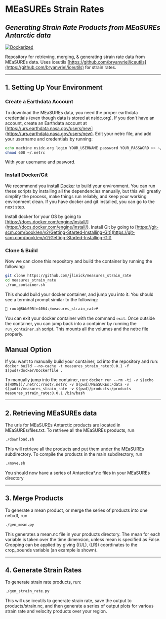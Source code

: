 # MEaSUREs Strain Rates
## _Generating Strain Rate Products from MEaSUREs Antarctic data_

[![Dockerized](https://github.com/jlinick/measures_strain_rate/docker/docker-logo.svg)](https://github.com/jlinick/measures_strain_rate)

Repository for retrieving, merging, & generating strain rate data from MEaSUREs data. Uses iceutils [https://github.com/bryanvriel/iceutils](https://github.com/bryanvriel/iceutils) for strain rates.

-----

## 1. Setting Up Your Environment


### Create a Earthdata Account
To download the MEaSUREs data, you need the proper earthdata credentials (even though data is stored at nsidc.org). If you don't have an account, create an Earthdata account at [https://urs.earthdata.nasa.gov/users/new](https://urs.earthdata.nasa.gov/users/new). Edit your netrc file, and add your username and credentials by running:
```sh 
echo machine nsidc.org login YOUR_USERNAME password YOUR_PASSWORD >> ~/.netrc
chmod 600 ~/.netrc
```
With your username and pasword.

### Install Docker/Git
We recommend you install [Docker](https://www.docker.com/) to build your environment. You can run these scripts by installing all the dependencies manually, but this will greatly simplify the process, make things run reliably, and keep your working environment clean. If you have docker and git installed, you can go to the next step.

Install docker for your OS by going to [https://docs.docker.com/engine/install/](https://docs.docker.com/engine/install/). Install Git by going to [https://git-scm.com/book/en/v2/Getting-Started-Installing-Git](https://git-scm.com/book/en/v2/Getting-Started-Installing-Git)


### Clone & Build
Now we can clone this repository and build the container by running the following:

```sh
git clone https://github.com/jlinick/measures_strain_rate
cd measures_strain_rate
./run_container.sh
```

This should build your docker container, and jump you into it. You should see a terminal prompt similar to the following:

```sh
🐳 root@8bb695fe4064:/measures_strain_rate#
```
You can exit your docker container with the command ```exit```. Once outside the container, you can jump back into a container by running the ```run_container.sh``` script. This mounts all the volumes and the netrc file properly.

## Manual Option

If you want to manually build your container, cd into the repository and run:
```docker build --no-cache -t measures_strain_rate:0.0.1 -f $(pwd)/docker/Dockerfile .```

To manually jump into the container, run:
```docker run --rm -ti -v $(echo ${HOME})/.netrc:/root/.netrc -v $(pwd)/MEaSUREs:/data -v $(pwd):/measures_strain_rate -v $(pwd)/products:/products measures_strain_rate:0.0.1 /bin/bash```


-----

## 2. Retrieving MEaSUREs data

The urls for MEaSUREs Antarctic products are located in MEaSUREs/files.txt. To retrieve all the MEaSUREs products, run
```sh
./download.sh
```

This will retrieve all the products and put them under the MEaSUREs subdirectory. To compile the products in the main subdirectory, run
```sh
./move.sh
```

You should now have a series of Antarctica\*.nc files in your MEaSUREs directory

-----

## 3. Merge Products

To generate a mean product, or merge the series of products into one netcdf, run

```sh
./gen_mean.py
```

This generates a mean.nc file in your products directory. The mean for each variable is taken over the time dimension, unless mean is specified as False. Cropping can be applied by giving ((UL), (LR)) coordinates to the crop_bounds variable (an example is shown).

-----

## 4. Generate Strain Rates

To generate strain rate products, run:

```sh
./gen_strain_rate.py
```

This will use iceutils to generate strain rate, save the output to products/strain.nc, and then generate a series of output plots for various strain rate and velocity products over your region.

